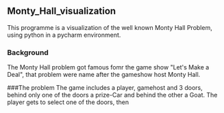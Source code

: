 ## Monty_Hall_visualization

This programme is a visualization of the well known Monty Hall Problem, using python in a pycharm environment.

### Background
The Monty Hall problem got famous fomr the game show "Let's Make a Deal", that problem were name after the gameshow host Monty Hall.

###The problem
The game includes a player, gamehost and 3 doors, behind only one of the doors a prize-Car and behind the other a Goat.
The player gets to select one of the doors, then 

